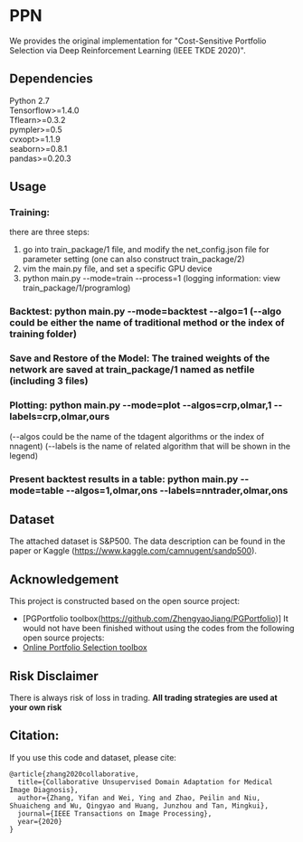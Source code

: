 # PPN
We provides the original implementation for "Cost-Sensitive Portfolio Selection via Deep Reinforcement Learning (IEEE TKDE 2020)".

## Dependencies
Python 2.7\
Tensorflow>=1.4.0\
Tflearn>=0.3.2\
pympler>=0.5\
cvxopt>=1.1.9\
seaborn>=0.8.1\
pandas>=0.20.3

## Usage
### Training:
there are three steps:
1. go into train_package/1 file, and modify the net_config.json file for parameter setting (one can also construct train_package/2)
2. vim the main.py file, and set a specific GPU device
3. python main.py --mode=train --process=1
(logging information: view train_package/1/programlog)

### Backtest: python main.py --mode=backtest --algo=1 (--algo could be either the name of traditional method or the index of training folder)

### Save and Restore of the Model: The trained weights of the network are saved at train_package/1 named as netfile (including 3 files)

### Plotting: python main.py --mode=plot --algos=crp,olmar,1 --labels=crp,olmar,ours
(--algos could be the name of the tdagent algorithms or the index of nnagent)
(--labels is the name of related algorithm that will be shown in the legend)

### Present backtest results in a table: python main.py --mode=table --algos=1,olmar,ons --labels=nntrader,olmar,ons

## Dataset
The attached dataset is S&P500.
The data description can be found in the paper or Kaggle (https://www.kaggle.com/camnugent/sandp500).

## Acknowledgement
This project is constructed based on the open source project:
* [PGPortfolio toolbox(https://github.com/ZhengyaoJiang/PGPortfolio)]
It would not have been finished without using the codes from the following open source projects:
* [Online Portfolio Selection toolbox](https://github.com/OLPS/OLPS)
 
## Risk Disclaimer
There is always risk of loss in trading. **All trading strategies are used at your own risk**

## Citation:
If you use this code and dataset, please cite:
```
@article{zhang2020collaborative,
  title={Collaborative Unsupervised Domain Adaptation for Medical Image Diagnosis},
  author={Zhang, Yifan and Wei, Ying and Zhao, Peilin and Niu, Shuaicheng and Wu, Qingyao and Huang, Junzhou and Tan, Mingkui},
  journal={IEEE Transactions on Image Processing},
  year={2020}
}  
```
